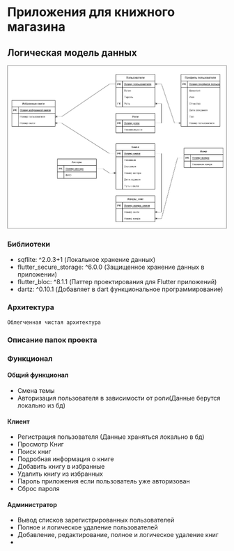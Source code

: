 # Приложения для книжного магазина

## Логическая модель данных
![Картинка!](https://github.com/PDA2304/bookstore/blob/main/%D0%A4%D0%B8%D0%B7%D0%B8%D1%87%D0%B5%D1%81%D0%BA%D0%B0%D1%8F%20%D0%B8%20%D0%BB%D0%BE%D0%B3%D0%B8%D1%87%D0%B5%D1%81%D0%BA%D0%B0%D1%8F%20%D0%BC%D0%BE%D0%B4%D0%B5%D0%BB%D1%8C%20%D0%B4%D0%B0%D0%BD%D0%BD%D1%8B%D1%85.png 'Логическая модель данных')

### Библиотеки
   * sqflite: ^2.0.3+1 (Локальное хранение данных)
   * flutter_secure_storage: ^6.0.0 (Защищенное хранение данных в приложении)
   * flutter_bloc: ^8.1.1 (Паттер проектирования для Flutter приложений)
   * dartz: ^0.10.1 (Добавляет в dart функциональное программирование)

### Архитектура 
    Облегченная чистая архитектура

### Описание папок проекта

### Функционал

#### Общий функционал
  * Смена темы
  * Авторизация пользователя в зависимости от роли(Данные берутся локально из бд)
#### Клиент
  
  * Регистрация пользователя (Данные храняться локально в бд)
  * Просмотр Книг
  * Поиск книг
  * Подробная информация о книге
  * Добавить книгу в избранные
  * Удалить книгу из избранных
  * Пароль приложения если пользователь уже авторизован
  * Сброс пароля
#### Администратор
  * Вывод списков зарегистрированных пользователей
  * Полное и логическое удаление пользователей 
  * Добавление, редактирование, полное и логическое удаление книг
  * 

